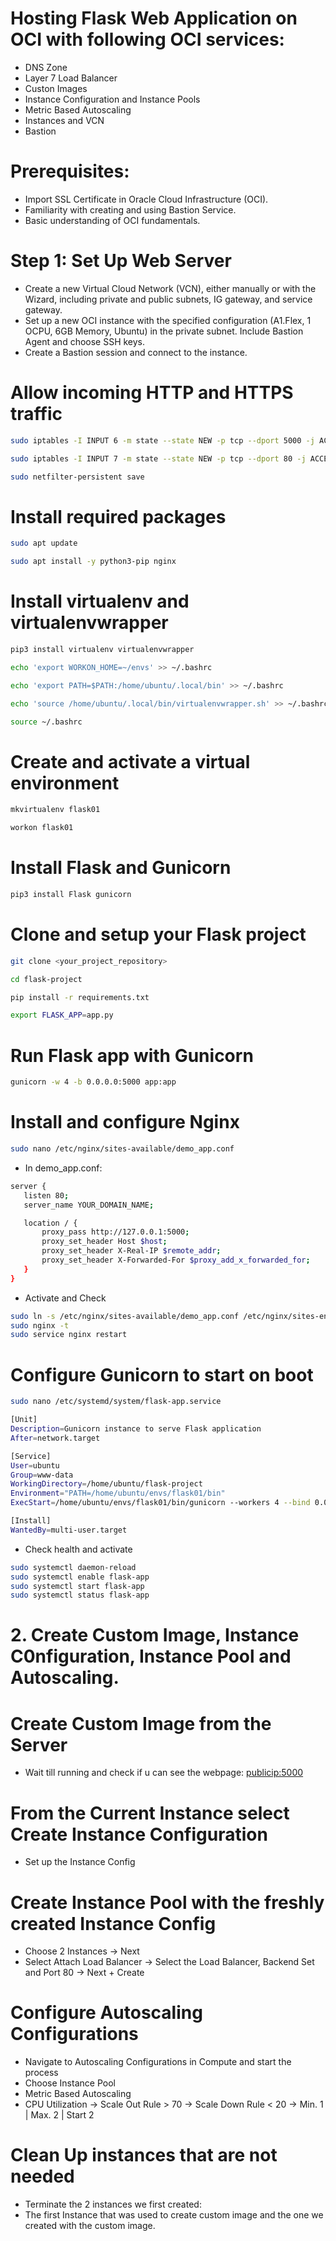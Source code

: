 # Hosting Flask Web Application on OCI with following OCI services:
- DNS Zone
- Layer 7 Load Balancer
- Custon Images
- Instance Configuration and Instance Pools
- Metric Based Autoscaling
- Instances and VCN
- Bastion

# Prerequisites:

- Import SSL Certificate in Oracle Cloud Infrastructure (OCI).
- Familiarity with creating and using Bastion Service.
- Basic understanding of OCI fundamentals.

# Step 1: Set Up Web Server
- Create a new Virtual Cloud Network (VCN), either manually or with the Wizard, including private and public subnets, IG gateway, and service gateway.
- Set up a new OCI instance with the specified configuration (A1.Flex, 1 OCPU, 6GB Memory, Ubuntu) in the private subnet. Include Bastion Agent and choose SSH keys.
- Create a Bastion session and connect to the instance.


# Allow incoming HTTP and HTTPS traffic
```bash
sudo iptables -I INPUT 6 -m state --state NEW -p tcp --dport 5000 -j ACCEPT
```
```bash
sudo iptables -I INPUT 7 -m state --state NEW -p tcp --dport 80 -j ACCEPT
```
```bash
sudo netfilter-persistent save
```

# Install required packages
```bash
sudo apt update
```
```bash
sudo apt install -y python3-pip nginx
```

# Install virtualenv and virtualenvwrapper
```bash
pip3 install virtualenv virtualenvwrapper
```
```bash
echo 'export WORKON_HOME=~/envs' >> ~/.bashrc
```
```bash
echo 'export PATH=$PATH:/home/ubuntu/.local/bin' >> ~/.bashrc
```
```bash
echo 'source /home/ubuntu/.local/bin/virtualenvwrapper.sh' >> ~/.bashrc
```
```bash
source ~/.bashrc
```
# Create and activate a virtual environment

```bash
mkvirtualenv flask01
```
```bash
workon flask01
```
# Install Flask and Gunicorn
```bash
pip3 install Flask gunicorn
```
# Clone and setup your Flask project
```bash
git clone <your_project_repository>
```
```bash
cd flask-project
```
```bash
pip install -r requirements.txt
```
```bash
export FLASK_APP=app.py
```
# Run Flask app with Gunicorn
```bash
gunicorn -w 4 -b 0.0.0.0:5000 app:app
```
# Install and configure Nginx
```bash
sudo nano /etc/nginx/sites-available/demo_app.conf
```
- In demo_app.conf:
```bash
server {
   listen 80;
   server_name YOUR_DOMAIN_NAME;

   location / {
       proxy_pass http://127.0.0.1:5000;
       proxy_set_header Host $host;
       proxy_set_header X-Real-IP $remote_addr;
       proxy_set_header X-Forwarded-For $proxy_add_x_forwarded_for;
   }
}
```

- Activate and Check
```bash
sudo ln -s /etc/nginx/sites-available/demo_app.conf /etc/nginx/sites-enabled
sudo nginx -t
sudo service nginx restart
```
# Configure Gunicorn to start on boot
```bash
sudo nano /etc/systemd/system/flask-app.service
```
```bash
[Unit]
Description=Gunicorn instance to serve Flask application
After=network.target

[Service]
User=ubuntu
Group=www-data
WorkingDirectory=/home/ubuntu/flask-project
Environment="PATH=/home/ubuntu/envs/flask01/bin"
ExecStart=/home/ubuntu/envs/flask01/bin/gunicorn --workers 4 --bind 0.0.0.0:5000 app:app

[Install]
WantedBy=multi-user.target
```
- Check health and activate
```bash
sudo systemctl daemon-reload
sudo systemctl enable flask-app
sudo systemctl start flask-app
sudo systemctl status flask-app
```


# 2. Create Custom Image, Instance C0nfiguration, Instance Pool and Autoscaling.

# Create Custom Image from the Server
- Wait till running and check if u can see the webpage: <publicip:5000>

# From the Current Instance select Create Instance Configuration
- Set up the Instance Config

# Create Instance Pool with the freshly created Instance Config
- Choose 2 Instances -> Next
- Select Attach Load Balancer -> Select the Load Balancer, Backend Set and Port 80 -> Next + Create

# Configure Autoscaling Configurations
- Navigate to Autoscaling Configurations in Compute and start the process
- Choose Instance Pool
- Metric Based Autoscaling
- CPU Utilization -> Scale Out Rule > 70 -> Scale Down Rule < 20 -> Min. 1 | Max. 2 | Start 2

# Clean Up instances that are not needed
- Terminate the 2 instances we first created:
- The first Instance that was used to create custom image and the one we created with the custom image.
